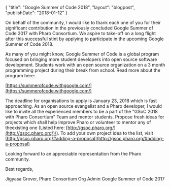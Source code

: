 {
"title": "Google Summer of Code 2018",
"layout": "blogpost",
"publishDate": "2018-01-12"
}

On behalf of the community, I would like to thank each one of you for their significant contribution in the previously concluded Google Summer of Code 2017 with Pharo Consortium. We aspire to take-off on a long flight after this successful stint by applying to participate in the upcoming Google Summer of Code 2018.

As many of you might know, Google Summer of Code is a global program focused on bringing more student developers into open source software development. Students work with an open source organization on a 3 month programming project during their break from school. Read more about the program here:

[https://summerofcode.withgoogle.com/](https://summerofcode.withgoogle.com/)

The deadline for organisations to apply is January 23, 2018 which is fast approaching. As an open source evangelist and a Pharo developer, I would like to invite all the experienced members to be a part of the "GSoC 2018 with Pharo Consortium" Team and mentor students. Propose fresh ideas for projects which shall help improve Pharo or volunteer to mentor any of theexisting one \(Listed here: [http://gsoc.pharo.org/](http://gsoc.pharo.org/)\). To add your own project idea to the list, visit [http://gsoc.pharo.org/#adding-a-proposal](http://gsoc.pharo.org/#adding-a-proposal)

Looking forward to an appreciable representation from the Pharo community.

Best regards, 

Jigyasa Grover, Pharo Consortium Org Admin 
Google Summer of Code 2017
